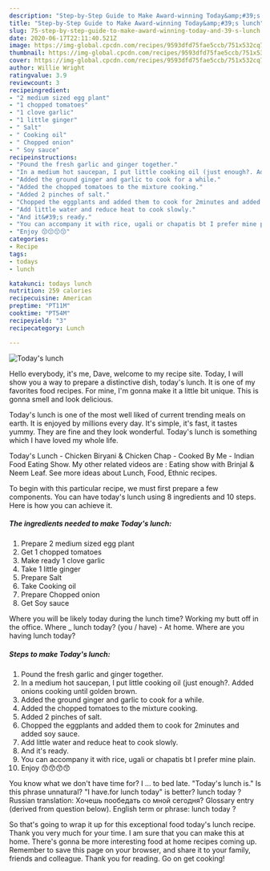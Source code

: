```yaml
---
description: "Step-by-Step Guide to Make Award-winning Today&amp;#39;s lunch"
title: "Step-by-Step Guide to Make Award-winning Today&amp;#39;s lunch"
slug: 75-step-by-step-guide-to-make-award-winning-today-and-39-s-lunch
date: 2020-06-17T22:11:40.521Z
image: https://img-global.cpcdn.com/recipes/9593dfd75fae5ccb/751x532cq70/todays-lunch-recipe-main-photo.jpg
thumbnail: https://img-global.cpcdn.com/recipes/9593dfd75fae5ccb/751x532cq70/todays-lunch-recipe-main-photo.jpg
cover: https://img-global.cpcdn.com/recipes/9593dfd75fae5ccb/751x532cq70/todays-lunch-recipe-main-photo.jpg
author: Willie Wright
ratingvalue: 3.9
reviewcount: 3
recipeingredient:
- "2 medium sized egg plant"
- "1 chopped tomatoes"
- "1 clove garlic"
- "1 little ginger"
- " Salt"
- " Cooking oil"
- " Chopped onion"
- " Soy sauce"
recipeinstructions:
- "Pound the fresh garlic and ginger together."
- "In a medium hot saucepan, I put little cooking oil (just enough?. Added onions cooking until golden brown."
- "Added the ground ginger and garlic to cook for a while."
- "Added the chopped tomatoes to the mixture cooking."
- "Added 2 pinches of salt."
- "Chopped the eggplants and added them to cook for 2minutes and added soy sauce."
- "Add little water and reduce heat to cook slowly."
- "And it&#39;s ready."
- "You can accompany it with rice, ugali or chapatis bt I prefer mine plain."
- "Enjoy 😙😙😙😙"
categories:
- Recipe
tags:
- todays
- lunch

katakunci: todays lunch 
nutrition: 259 calories
recipecuisine: American
preptime: "PT11M"
cooktime: "PT54M"
recipeyield: "3"
recipecategory: Lunch

---
```



![Today&#39;s lunch](https://img-global.cpcdn.com/recipes/9593dfd75fae5ccb/751x532cq70/todays-lunch-recipe-main-photo.jpg)

Hello everybody, it's me, Dave, welcome to my recipe site. Today, I will show you a way to prepare a distinctive dish, today&#39;s lunch. It is one of my favorites food recipes. For mine, I'm gonna make it a little bit unique. This is gonna smell and look delicious.

Today&#39;s lunch is one of the most well liked of current trending meals on earth. It is enjoyed by millions every day. It's simple, it's fast, it tastes yummy. They are fine and they look wonderful. Today&#39;s lunch is something which I have loved my whole life.

Today&#39;s Lunch - Chicken Biryani &amp; Chicken Chap - Cooked By Me - Indian Food Eating Show. My other related videos are : Eating show with Brinjal &amp; Neem Leaf. See more ideas about Lunch, Food, Ethnic recipes.


To begin with this particular recipe, we must first prepare a few components. You can have today&#39;s lunch using 8 ingredients and 10 steps. Here is how you can achieve it.

<!--inarticleads1-->

##### The ingredients needed to make Today&#39;s lunch:

1. Prepare 2 medium sized egg plant
1. Get 1 chopped tomatoes
1. Make ready 1 clove garlic
1. Take 1 little ginger
1. Prepare  Salt
1. Take  Cooking oil
1. Prepare  Chopped onion
1. Get  Soy sauce


Where you will be likely today during the lunch time? Working my butt off in the office. Where _ lunch today? (you / have) - At home. Where are you having lunch today? 

<!--inarticleads2-->

##### Steps to make Today&#39;s lunch:

1. Pound the fresh garlic and ginger together.
1. In a medium hot saucepan, I put little cooking oil (just enough?. Added onions cooking until golden brown.
1. Added the ground ginger and garlic to cook for a while.
1. Added the chopped tomatoes to the mixture cooking.
1. Added 2 pinches of salt.
1. Chopped the eggplants and added them to cook for 2minutes and added soy sauce.
1. Add little water and reduce heat to cook slowly.
1. And it&#39;s ready.
1. You can accompany it with rice, ugali or chapatis bt I prefer mine plain.
1. Enjoy 😙😙😙😙


You know what we don&#39;t have time for? I … to bed late. &#34;Today&#39;s lunch is.&#34; Is this phrase unnatural? &#34;I have.for lunch today&#34; is better? lunch today ? Russian translation: Хочешь пообедать со мной сегодня? Glossary entry (derived from question below). English term or phrase: lunch today ? 

So that's going to wrap it up for this exceptional food today&#39;s lunch recipe. Thank you very much for your time. I am sure that you can make this at home. There's gonna be more interesting food at home recipes coming up. Remember to save this page on your browser, and share it to your family, friends and colleague. Thank you for reading. Go on get cooking!
